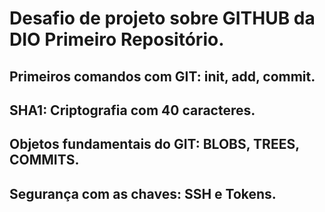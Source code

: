 # Desafio de projeto sobre GITHUB da DIO Primeiro Repositório.
## Primeiros comandos com GIT: init, add, commit.
## SHA1: Criptografia com 40 caracteres.
## Objetos fundamentais do GIT: BLOBS, TREES, COMMITS.
## Segurança com as chaves: SSH e Tokens.
